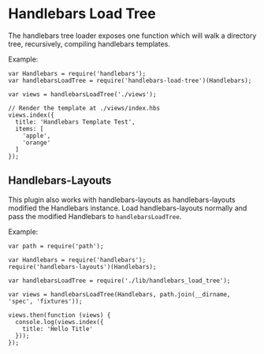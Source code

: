# Handlebars Load Tree

The handlebars tree loader exposes one function which will walk a directory tree, recursively,
compiling handlebars templates.

Example:

    var Handlebars = require('handlebars');
    var handlebarsLoadTree = require('handlebars-load-tree')(Handlebars);

    var views = handlebarsLoadTree('./views');

    // Render the template at ./views/index.hbs
    views.index({
      title: 'Handlebars Template Test',
      items: [
        'apple',
        'orange'
      ]
    });

## Handlebars-Layouts

This plugin also works with handlebars-layouts as handlebars-layouts modified
the Handlebars instance. Load handlebars-layouts normally and pass the modified
Handlebars to `handlebarsLoadTree`.

Example:

    var path = require('path');

    var Handlebars = require('handlebars');
    require('handlebars-layouts')(Handlebars);

    var handlebarsLoadTree = require('./lib/handlebars_load_tree');

    var views = handlebarsLoadTree(Handlebars, path.join(__dirname, 'spec', 'fixtures'));

    views.then(function (views) {
      console.log(views.index({
        title: 'Hello Title'
      }));
    });

